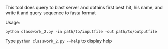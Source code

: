 This tool does query to blast server and obtains first best hit, his name, and write it and query sequence to fasta format

Usage:

`python classwork_2.py -in path/to/inputfile -out path/to/outputfile`

Type `python classwork_2.py --help` to display help 
